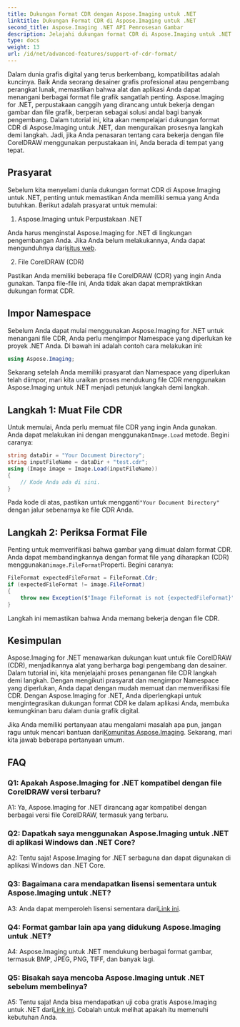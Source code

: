 ```yaml
---
title: Dukungan Format CDR dengan Aspose.Imaging untuk .NET
linktitle: Dukungan Format CDR di Aspose.Imaging untuk .NET
second_title: Aspose.Imaging .NET API Pemrosesan Gambar
description: Jelajahi dukungan format CDR di Aspose.Imaging untuk .NET. Panduan langkah demi langkah untuk memuat dan memverifikasi file CorelDRAW. Sempurna untuk pengembang dan desainer.
type: docs
weight: 13
url: /id/net/advanced-features/support-of-cdr-format/
---
```

Dalam dunia grafis digital yang terus berkembang, kompatibilitas adalah kuncinya. Baik Anda seorang desainer grafis profesional atau pengembang perangkat lunak, memastikan bahwa alat dan aplikasi Anda dapat menangani berbagai format file grafik sangatlah penting. Aspose.Imaging for .NET, perpustakaan canggih yang dirancang untuk bekerja dengan gambar dan file grafik, berperan sebagai solusi andal bagi banyak pengembang. Dalam tutorial ini, kita akan mempelajari dukungan format CDR di Aspose.Imaging untuk .NET, dan menguraikan prosesnya langkah demi langkah. Jadi, jika Anda penasaran tentang cara bekerja dengan file CorelDRAW menggunakan perpustakaan ini, Anda berada di tempat yang tepat.

## Prasyarat

Sebelum kita menyelami dunia dukungan format CDR di Aspose.Imaging untuk .NET, penting untuk memastikan Anda memiliki semua yang Anda butuhkan. Berikut adalah prasyarat untuk memulai:

1. Aspose.Imaging untuk Perpustakaan .NET

 Anda harus menginstal Aspose.Imaging for .NET di lingkungan pengembangan Anda. Jika Anda belum melakukannya, Anda dapat mengunduhnya dari[situs web](https://releases.aspose.com/imaging/net/).

2. File CorelDRAW (CDR)

Pastikan Anda memiliki beberapa file CorelDRAW (CDR) yang ingin Anda gunakan. Tanpa file-file ini, Anda tidak akan dapat mempraktikkan dukungan format CDR.

## Impor Namespace

Sebelum Anda dapat mulai menggunakan Aspose.Imaging for .NET untuk menangani file CDR, Anda perlu mengimpor Namespace yang diperlukan ke proyek .NET Anda. Di bawah ini adalah contoh cara melakukan ini:

```csharp
using Aspose.Imaging;
```

Sekarang setelah Anda memiliki prasyarat dan Namespace yang diperlukan telah diimpor, mari kita uraikan proses mendukung file CDR menggunakan Aspose.Imaging untuk .NET menjadi petunjuk langkah demi langkah.

## Langkah 1: Muat File CDR

 Untuk memulai, Anda perlu memuat file CDR yang ingin Anda gunakan. Anda dapat melakukan ini dengan menggunakan`Image.Load` metode. Begini caranya:

```csharp
string dataDir = "Your Document Directory";
string inputFileName = dataDir + "test.cdr";
using (Image image = Image.Load(inputFileName))
{
    // Kode Anda ada di sini.
}
```

 Pada kode di atas, pastikan untuk mengganti`"Your Document Directory"` dengan jalur sebenarnya ke file CDR Anda.

## Langkah 2: Periksa Format File

 Penting untuk memverifikasi bahwa gambar yang dimuat dalam format CDR. Anda dapat membandingkannya dengan format file yang diharapkan (CDR) menggunakan`image.FileFormat`Properti. Begini caranya:

```csharp
FileFormat expectedFileFormat = FileFormat.Cdr;
if (expectedFileFormat != image.FileFormat)
{
    throw new Exception($"Image FileFormat is not {expectedFileFormat}");
}
```

Langkah ini memastikan bahwa Anda memang bekerja dengan file CDR.

## Kesimpulan

Aspose.Imaging for .NET menawarkan dukungan kuat untuk file CorelDRAW (CDR), menjadikannya alat yang berharga bagi pengembang dan desainer. Dalam tutorial ini, kita menjelajahi proses penanganan file CDR langkah demi langkah. Dengan mengikuti prasyarat dan mengimpor Namespace yang diperlukan, Anda dapat dengan mudah memuat dan memverifikasi file CDR. Dengan Aspose.Imaging for .NET, Anda diperlengkapi untuk mengintegrasikan dukungan format CDR ke dalam aplikasi Anda, membuka kemungkinan baru dalam dunia grafik digital.

 Jika Anda memiliki pertanyaan atau mengalami masalah apa pun, jangan ragu untuk mencari bantuan dari[Komunitas Aspose.Imaging](https://forum.aspose.com/). Sekarang, mari kita jawab beberapa pertanyaan umum.

## FAQ

### Q1: Apakah Aspose.Imaging for .NET kompatibel dengan file CorelDRAW versi terbaru?

A1: Ya, Aspose.Imaging for .NET dirancang agar kompatibel dengan berbagai versi file CorelDRAW, termasuk yang terbaru.

### Q2: Dapatkah saya menggunakan Aspose.Imaging untuk .NET di aplikasi Windows dan .NET Core?

A2: Tentu saja! Aspose.Imaging for .NET serbaguna dan dapat digunakan di aplikasi Windows dan .NET Core.

### Q3: Bagaimana cara mendapatkan lisensi sementara untuk Aspose.Imaging untuk .NET?

 A3: Anda dapat memperoleh lisensi sementara dari[Link ini](https://purchase.aspose.com/temporary-license/).

### Q4: Format gambar lain apa yang didukung Aspose.Imaging untuk .NET?

A4: Aspose.Imaging untuk .NET mendukung berbagai format gambar, termasuk BMP, JPEG, PNG, TIFF, dan banyak lagi.

### Q5: Bisakah saya mencoba Aspose.Imaging untuk .NET sebelum membelinya?

 A5: Tentu saja! Anda bisa mendapatkan uji coba gratis Aspose.Imaging untuk .NET dari[Link ini](https://releases.aspose.com/). Cobalah untuk melihat apakah itu memenuhi kebutuhan Anda.
